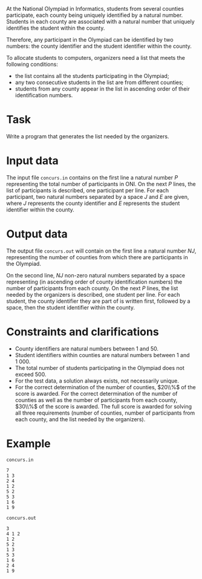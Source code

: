 
At the National Olympiad in Informatics, students from several counties participate, each county being uniquely identified by a natural number. Students in each county are associated with a natural number that uniquely identifies the student within the county.

Therefore, any participant in the Olympiad can be identified by two numbers: the county identifier and the student identifier within the county.

To allocate students to computers, organizers need a list that meets the following conditions:
- the list contains all the students participating in the Olympiad;
- any two consecutive students in the list are from different counties;
- students from any county appear in the list in ascending order of their identification numbers.

# Task
Write a program that generates the list needed by the organizers.

# Input data
The input file `concurs.in` contains on the first line a natural number $P$ representing the total number of participants in ONI. On the next $P$ lines, the list of participants is described, one participant per line. For each participant, two natural numbers separated by a space $J$ and $E$ are given, where $J$ represents the county identifier and $E$ represents the student identifier within the county.

# Output data
The output file `concurs.out` will contain on the first line a natural number $NJ$, representing the number of counties from which there are participants in the Olympiad.

On the second line, $NJ$ non-zero natural numbers separated by a space representing (in ascending order of county identification numbers) the number of participants from each county. On the next $P$ lines, the list needed by the organizers is described, one student per line. For each student, the county identifier they are part of is written first, followed by a space, then the student identifier within the county.

# Constraints and clarifications
- County identifiers are natural numbers between $1$ and $50$.
- Student identifiers within counties are natural numbers between $1$ and $1\ 000$.
- The total number of students participating in the Olympiad does not exceed $500$.
- For the test data, a solution always exists, not necessarily unique.
- For the correct determination of the number of counties, $20\\%$ of the score is awarded. For the correct determination of the number of counties as well as the number of participants from each county, $30\\%$ of the score is awarded. The full score is awarded for solving all three requirements (number of counties, number of participants from each county, and the list needed by the organizers).

# Example
`concurs.in`
```
7
1 3
2 4
1 2
5 2
5 3
1 6
1 9
```
`concurs.out`
```
3
4 1 2
1 2
5 2
1 3
5 3
1 6
2 4
1 9
```
